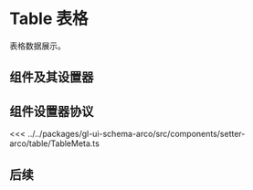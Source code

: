 <script setup>
import Example from '../../.vitepress/components/setter/table/Example.vue';
import componentInstance from '../../.vitepress/components/setter/table/instanceData';
import {TableMeta as componentMeta} from "@geelato/gl-ui-schema-arco";

</script>


# Table 表格
表格数据展示。

## 组件及其设置器

<Example /> 

## 组件设置器协议

<ComponentBuilderExample :componentMeta="componentMeta" :componentInstance="componentInstance"/>
<<< ../../packages/gl-ui-schema-arco/src/components/setter-arco/table/TableMeta.ts

## 后续


